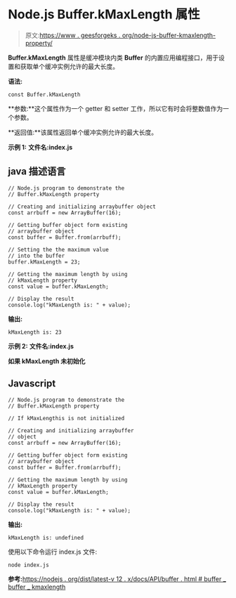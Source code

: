 # Node.js Buffer.kMaxLength 属性

> 原文:[https://www . geesforgeks . org/node-js-buffer-kmaxlength-property/](https://www.geeksforgeeks.org/node-js-buffer-kmaxlength-property/)

**Buffer.kMaxLength** 属性是缓冲模块内类 **Buffer** 的内置应用编程接口，用于设置和获取单个缓冲实例允许的最大长度。

**语法:**

```
const Buffer.kMaxLength
```

**参数:**这个属性作为一个 getter 和 setter 工作，所以它有时会将整数值作为一个参数。

**返回值:**该属性返回单个缓冲实例允许的最大长度。

**示例 1:** **文件名:index.js**

## java 描述语言

```
// Node.js program to demonstrate the
// Buffer.kMaxLength property

// Creating and initializing arraybuffer object
const arrbuff = new ArrayBuffer(16);

// Getting buffer object form existing
// arraybuffer object
const buffer = Buffer.from(arrbuff);

// Setting the the maximum value
// into the buffer
buffer.kMaxLength = 23;

// Getting the maximum length by using
// kMaxLength property
const value = buffer.kMaxLength;

// Display the result
console.log("kMaxLength is: " + value);
```

**输出:**

```
kMaxLength is: 23
```

**示例 2:** **文件名:index.js**

**如果 kMaxLength 未初始化**

## Javascript

```
// Node.js program to demonstrate the
// Buffer.kMaxLength property

// If kMaxLengthis is not initialized

// Creating and initializing arraybuffer
// object
const arrbuff = new ArrayBuffer(16);

// Getting buffer object form existing
// arraybuffer object
const buffer = Buffer.from(arrbuff);

// Getting the maximum length by using
// kMaxLength property
const value = buffer.kMaxLength;

// Display the result
console.log("kMaxLength is: " + value);
```

**输出:**

```
kMaxLength is: undefined
```

使用以下命令运行 index.js 文件:

```
node index.js
```

**参考:**[https://nodejs . org/dist/latest-v 12 . x/docs/API/buffer . html # buffer _ buffer _ kmaxlength](https://nodejs.org/dist/latest-v12.x/docs/api/buffer.html#buffer_buffer_kmaxlength)